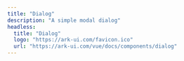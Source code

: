 ```yaml
---
title: "Dialog"
description: "A simple modal dialog"
headless:
  title: "Dialog"
  logo: "https://ark-ui.com/favicon.ico"
  url: "https://ark-ui.com/vue/docs/components/dialog"
---
```

